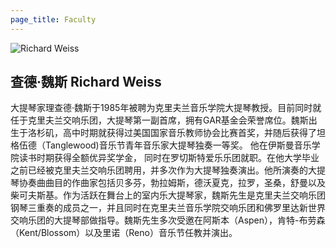 ```yaml
---
page_title: Faculty
---
```


![Richard Weiss](/img/richard-weiss.jpg)

## 查德·魏斯 Richard Weiss

大提琴家理查德·魏斯于1985年被聘为克里夫兰音乐学院大提琴教授。目前同时就任于克里夫兰交响乐团，大提琴第一副首席，拥有GAR基金会荣誉席位。魏斯出生于洛杉矶，高中时期就获得过美国国家音乐教师协会比赛首奖，并随后获得了坦格伍德（Tanglewood)音乐节青年音乐家大提琴独奏一等奖。 他在伊斯曼音乐学院读书时期获得全额优异奖学金， 同时在罗切斯特爱乐乐团就职。在他大学毕业之前已经被克里夫兰交响乐团聘用，并多次作为大提琴独奏演出。他所演奏的大提琴协奏曲曲目的作曲家包括贝多芬，勃拉姆斯，德沃夏克，拉罗，圣桑，舒曼以及柴可夫斯基。作为活跃在舞台上的室内乐大提琴家，魏斯先生是克里夫兰交响乐团钢琴三重奏的成员之一，并且同时在克里夫兰音乐学院交响乐团和佛罗里达新世界交响乐团的大提琴部做指导。魏斯先生多次受邀在阿斯本（Aspen），肯特-布劳森（Kent/Blossom）以及里诺（Reno）音乐节任教并演出。
